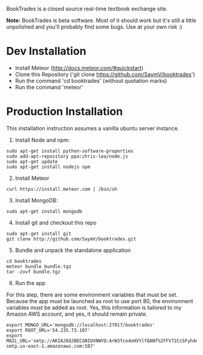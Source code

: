 BookTrades is a closed source real-time textbook exchange site.

**Note:** BookTrades is beta software. Most of it should work but it's still a little unpolished and you'll probably find some bugs. Use at your own risk :)

# Dev Installation
- Install Meteor (http://docs.meteor.com/#quickstart)
- Clone this Repository ('git clone https://github.com/SaymV/booktrades')
- Run the command 'cd booktrades' (without quotation marks)
- Run the command 'meteor'

# Production Installation

This installation instruction assumes a vanilla ubuntu server instance.

1) Install Node and npm:
 
```
sudo apt-get install python-software-properties 
sudo add-apt-repository ppa:chris-lea/node.js 
sudo apt-get update 
sudo apt-get install nodejs npm
```

2) Install Meteor
```
curl https://install.meteor.com | /bin/sh
```

3) Install MongoDB:
```
sudo apt-get install mongodb
```

4) Install git and checkout this repo
```
sudo apt-get install git
git clone http://github.com/SaymV/booktrades.git
```

5) Bundle and unpack the standalone application
```
cd booktrades
meteor bundle bundle.tgz 
tar -zxvf bundle.tgz 
```

6) Run the app 

For this step, there are some environment variables that must be set.
Because the app must be launched as root to use port 80, the environment variables must be added as root.
Yes, this information is tailored to my Amazon AWS account, and yes, it should remain private.
```
export MONGO_URL='mongodb://localhost:27017/booktrades'
export ROOT_URL='54.235.73.107'
export MAIL_URL='smtp://AKIAJ6QJBECGNIUVNWYQ:ArW3fco4oHVYlfQANf%2FFV72CcSFyh4e1fnqeK1U5aCCS@email-smtp.us-east-1.amazonaws.com:587'
